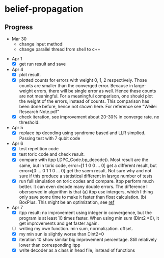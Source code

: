 # belief-propagation


## Progress
* Mar 30
  * change input method
  * change parallel thread from shell to c++
- Apr 1
  - [x] get run result and save
- Apr 4
  - [x] plot result.
  - [x] plotted counts for errors with weight 0, 1, 2 respectively. Those counts are smaller than the converged error. Because in large-weight errors, there will be single error as well. Hence these counts are not meaningful. For a meaningful comparison, one should plot the weight of the errors, instead of counts. This comparison has been done before, hence not shown here. For reference see "Weilei Research Note.pdf"
  - [x] check iteration, see improvement about 20-30% in converge rate. no threshold.
- Apr 5
  - [x] replace bp decoding using syndrome based and LLR simplied. Passing test with 7 qubit code
- Apr 6
  - [x] test repetition code
  - [x] test toric code and check result.
  - [x] compare with itpp LDPC_Code.bp_decode(). Most result are the same, but in toric code, error=[1 1 0 0 ... 0] get a different result, but error=[0 ... 0 1 1 0 ... 0] get the saem result. Not sure why and not sure if this produce a statistical different in lasrge number of tests
  - [x] run full simulation on toric codes and compare. Itpp perform much better. It can even decode many double errors. The difference I oberserved in algorithm is that (a) itpp use intergers, which I thing only save some time to make it faster than float calculation. (b) BoxPlus. This might be an optimization, see [ref](http://sc.enseeiht.fr/doc/Seminar_Matz.pdf)
- Apr 7
  - [x] itpp result: no improvement using integer in convergence, but the program is at least 10 times faster. When using min sum (Dint2 =0), it get improvements and get faster again.
  - [ ] writing my own function. min sum, normalization. offset.
  - [x] my min sun is slightly worse than Dint2=0
  - [x] iteration 10 show similar big improvement percentage. Still relatively lower than corresponding itpp
  - [x] write decoder as a class in head file, instead of functions
